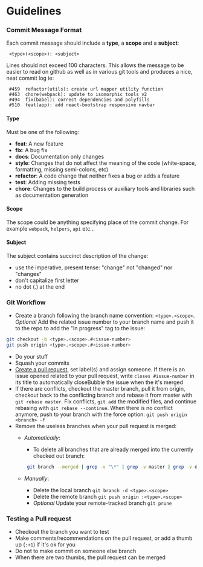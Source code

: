 # Guidelines


### Commit Message Format

Each commit message should include a **type**, a **scope** and a **subject**:

```
 <type>(<scope>): <subject>
```

Lines should not exceed 100 characters. This allows the message to be easier to read on github as well as in various git tools and produces a nice, neat commit log ie:

```
 #459  refactor(utils): create url mapper utility function
 #463  chore(webpack): update to isomorphic tools v2
 #494  fix(babel): correct dependencies and polyfills
 #510  feat(app): add react-bootstrap responsive navbar
```

#### Type

Must be one of the following:

* **feat**: A new feature
* **fix**: A bug fix
* **docs**: Documentation only changes
* **style**: Changes that do not affect the meaning of the code (white-space, formatting, missing semi-colons, etc)
* **refactor**: A code change that neither fixes a bug or adds a feature
* **test**: Adding missing tests
* **chore**: Changes to the build process or auxiliary tools and libraries such as documentation generation

#### Scope

The scope could be anything specifying place of the commit change. For example `webpack`, `helpers`, `api` etc...

#### Subject

The subject contains succinct description of the change:

* use the imperative, present tense: "change" not "changed" nor "changes"
* don't capitalize first letter
* no dot (.) at the end

### Git Workflow

* Create a branch following the branch name convention: `<type>.<scope>`. *Optional* Add the related issue number to your branch name and push it to the repo to add the "In progress" tag to the issue:

``` bash
git checkout -b <type>.<scope>.#<issue-number>
git push origin <type>.<scope>.#<issue-number>
```
* Do your stuff
* Squash your commits
* [Create a pull request](https://help.github.com/articles/creating-a-pull-request/), set label(s) and assign someone. If there is an issue opened related to your pull request, write `closes #issue-number` in its title to automatically closeBubble the issue when the it's merged
* If there are conflicts, checkout the master branch, pull it from origin, checkout back to the conflicting branch and rebase it from master with `git rebase master`. Fix conflicts, `git add` the modified files, and continue rebasing with `git rebase --continue`. When there is no conflict anymore, push to your branch with the force option: `git push origin <branch> -f`
* Remove the useless branches when your pull request is merged:
    * *Automatically*:
        * To delete all branches that are already merged into the currently checked out branch:
        ```bash
         git branch --merged | grep -v "\*" | grep -v master | grep -v dev | xargs -n 1 git branch -d
        ```

    * *Manually*:
        * Delete the local branch `git branch -d <type>.<scope>`
        * Delete the remote branch `git push origin :<type>.<scope>`
        * *Optional* Update your remote-tracked branch `git prune`

### Testing a Pull request

* Checkout the branch you want to test
* Make comments/recommendations on the pull request, or add a thumb up (`:+1`) if it's ok for you
* Do not to make commit on someone else branch
* When there are two thumbs, the pull request can be merged
